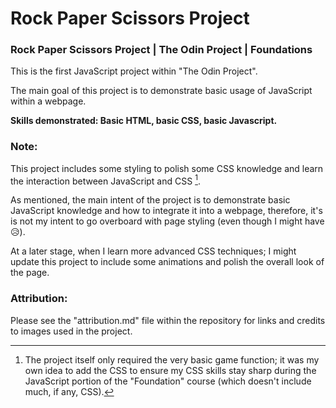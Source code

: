 # Rock Paper Scissors Project
### Rock Paper Scissors Project | The Odin Project | Foundations

This is the first JavaScript project within "The Odin Project".

The main goal of this project is to demonstrate basic usage of JavaScript within a webpage.

**Skills demonstrated: Basic HTML, basic CSS, basic Javascript.**

### **Note:**

This project includes some styling to polish some CSS knowledge and learn the interaction between JavaScript and CSS [^1].

As mentioned, the main intent of the project is to demonstrate basic JavaScript knowledge and how to integrate it into a webpage, therefore, it's is not my intent to go overboard with page styling (even though I might have :disappointed_relieved:).

At a later stage, when I learn more advanced CSS techniques; I might update this project to include some animations and polish the overall look of the page.

### **Attribution:**

Please see the "attribution.md" file within the repository for links and credits to images used in the project.

[^1]: The project itself only required the very basic game function; it was my own idea to add the CSS to ensure my CSS skills stay sharp during the JavaScript portion of the "Foundation" course (which doesn't include much, if any, CSS).
